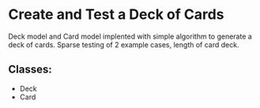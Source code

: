 Create and Test a Deck of Cards
===============================

Deck model and Card model implented with simple  algorithm to generate
a deck of cards. Sparse testing of 2 example cases, length of card deck. 

Classes:
--------

*  Deck
*  Card
